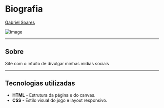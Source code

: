 # Biografia

[Gabriel Soares](https://www.linkedin.com/in/gabriel-soares-3098782b0/)

![image](https://github.com/user-attachments/assets/bd04933b-c782-4c1a-a37f-517811255fe6)

---

<!--
## Minhas Redes Sociais
- **LinkedIn**:
- **GitHub**: 
- **Twitter**: 
- **Instagram**:
- **Facebook**:

---

## Contato Direto
- **Email**: 
- **WhatsApp**: 

---
-->

## Sobre
Site com o intuito de divulgar minhas mídias sociais

---

## Tecnologias utilizadas
- **HTML** - Estrutura da página e do canvas.
- **CSS** - Estilo visual do jogo e layout responsivo.


